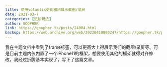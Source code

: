 ```yaml
---
title: 使用volantis更优雅地展示截图/录屏
date: 2021-03-7
categories: [进阶玩法]
author: GOOPHER
link: https://goopher.tk/posts/24004.html
backup: https://web.archive.org/web/20220410080247/https://goopher.tk/posts/24004.html
---
```

我在主题文档中看到了frame标签，可以更高大上得展示我们的截图/录屏等。可是目前主题内仅内置了一个iPhone11的框架，想要使用其他的框架就得对齐修改，我经过折腾基本实现了，写下了这篇文章。
<!-- more -->